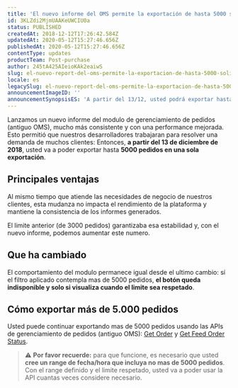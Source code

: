 ```yaml
---
title: 'El nuevo informe del OMS permite la exportación de hasta 5000 solicitudes'
id: 3KLZdi2MjmUAAKeUWCIU0a
status: PUBLISHED
createdAt: 2018-12-12T17:26:42.584Z
updatedAt: 2020-05-12T15:27:46.656Z
publishedAt: 2020-05-12T15:27:46.656Z
contentType: updates
productTeam: Post-purchase
author: 245tA425AIeioKAk2eaiwS
slug: el-nuevo-report-del-oms-permite-la-exportacion-de-hasta-5000-solicitudes
locale: es
legacySlug: el-nuevo-report-del-oms-permite-la-exportacion-de-hasta-5000-solicitudes
announcementImageID: ''
announcementSynopsisES: 'A partir del 13/12, usted podrá exportar hasta 5 mil pedidos de una sola vez en el módulo de Gestión de Pedidos.'
---
```


Lanzamos un nuevo informe del modulo de gerenciamiento de pedidos (antiguo OMS), mucho más consistente y con una performance mejorada. Esto permitió que nuestros desarrolladores trabajaran para resolver una demanda de muchos clientes: Entonces, __a partir del 13 de diciembre de 2018__, usted va a poder exportar hasta __5000 pedidos en una sola exportación__.


## Principales ventajas
Al mismo tiempo que atiende las necesidades de negocio de nuestros clientes, esta mudanza no impacta el rendimiento de la plataforma y mantiene la consistencia de los informes generados.

El limite anterior (de 3000 pedidos) garantizaba esa estabilidad y, con el nuevo informe, podemos aumentar este numero.


## Que ha cambiado
El comportamiento del modulo permanece igual desde el ultimo cambio: sí el filtro aplicado contempla mas de 5000 pedidos, __el botón queda indisponible y solo si visualiza cuando el limite sea respetado__.


## Cómo exportar más de 5.000 pedidos
Usted puede continuar exportando mas de 5000 pedidos usando las APIs de gerenciamiento de pedidos (antiguo OMS): [Get Order](https://developers.vtex.com/reference/orders#getorder) y [Get Feed Order Status](https://developers.vtex.com/reference/note).

>⚠️ **Por favor recuerde:** para que funcione, es necesario que usted **cree un range de fecha/hora que incluya no mas de 5000 pedidos**. Con el range definido y el limite respetado, usted va a poder usar la API cuantas veces considere necesario.

